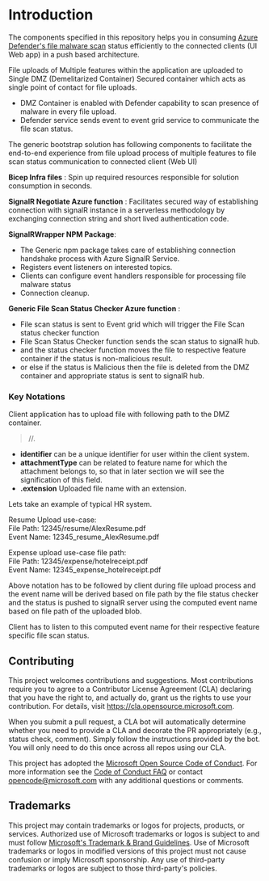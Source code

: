 # Introduction

The components specified in this repository helps you in consuming [Azure Defender's file malware scan](https://learn.microsoft.com/en-us/azure/defender-for-cloud/defender-for-storage-malware-scan) status efficiently to the connected clients (UI Web app) in a push based architecture.

File uploads of Multiple features within the application are uploaded to Single DMZ (Demelitarized Container) Secured container which acts as single point of contact for file uploads.

- DMZ Container is enabled with Defender capability to scan presence of malware in every file upload.
- Defender service sends event to event grid service to communicate the file scan status.

The generic bootstrap solution has following components to facilitate the end-to-end experience from file upload process of multiple features to file scan status communication to connected client (Web UI)

<strong>Bicep Infra files</strong> : Spin up required resources responsible for solution consumption in seconds.<br />

<strong>SignalR Negotiate Azure function</strong> : Facilitates secured way of establishing connection with signalR instance in a serverless methodology by exchanging connection string and short lived authentication code.<br />

<strong>SignalRWrapper NPM Package</strong>:
- The Generic npm package takes care of establishing connection handshake process with Azure SignalR Service.
- Registers event listeners on interested topics.
- Clients can configure event handlers responsible for processing file malware status 
- Connection cleanup.

<strong>Generic File Scan Status Checker Azure function</strong> : <br />
- File scan status is sent to Event grid which will trigger the File Scan status checker function
- File Scan Status Checker function sends the scan status to signalR hub.
- and the status checker function moves the file to respective feature container if the status is non-malicious result.
- or else if the status is Malicious then the file is deleted from the DMZ container and appropriate status is sent to signalR hub.

### Key Notations
Client application has to upload file with following path to the DMZ container.
> <identifier>/<attachmentType>/<filename>.<extension>
- <strong>identifier</strong> can be a unique identifier for user within the client system.
- <strong>attachmentType</strong> can be related to feature name for which the attachment belongs to, so that in later section we will see the signification of this field.
- <strong><filename>.extension</strong> Uploaded file name with an extension.

Lets take an example of typical HR system.

Resume Upload use-case:<br />
   File Path: 12345/resume/AlexResume.pdf<br />
   Event Name: 12345_resume_AlexResume.pdf<br />

Expense upload use-case file path: <br />
   File Path: 12345/expense/hotelreceipt.pdf<br />
   Event Name: 12345_expense_hotelreceipt.pdf<br />

Above notation has to be followed by client during file upload process and the event name will be derived based on file path by the file status checker and the status is pushed to signalR server using the computed event name based on file path of the uploaded blob.

Client has to listen to this computed event name for their respective feature specific file scan status.

## Contributing

This project welcomes contributions and suggestions.  Most contributions require you to agree to a
Contributor License Agreement (CLA) declaring that you have the right to, and actually do, grant us
the rights to use your contribution. For details, visit https://cla.opensource.microsoft.com.

When you submit a pull request, a CLA bot will automatically determine whether you need to provide
a CLA and decorate the PR appropriately (e.g., status check, comment). Simply follow the instructions
provided by the bot. You will only need to do this once across all repos using our CLA.

This project has adopted the [Microsoft Open Source Code of Conduct](https://opensource.microsoft.com/codeofconduct/).
For more information see the [Code of Conduct FAQ](https://opensource.microsoft.com/codeofconduct/faq/) or
contact [opencode@microsoft.com](mailto:opencode@microsoft.com) with any additional questions or comments.

## Trademarks

This project may contain trademarks or logos for projects, products, or services. Authorized use of Microsoft 
trademarks or logos is subject to and must follow 
[Microsoft's Trademark & Brand Guidelines](https://www.microsoft.com/en-us/legal/intellectualproperty/trademarks/usage/general).
Use of Microsoft trademarks or logos in modified versions of this project must not cause confusion or imply Microsoft sponsorship.
Any use of third-party trademarks or logos are subject to those third-party's policies.

